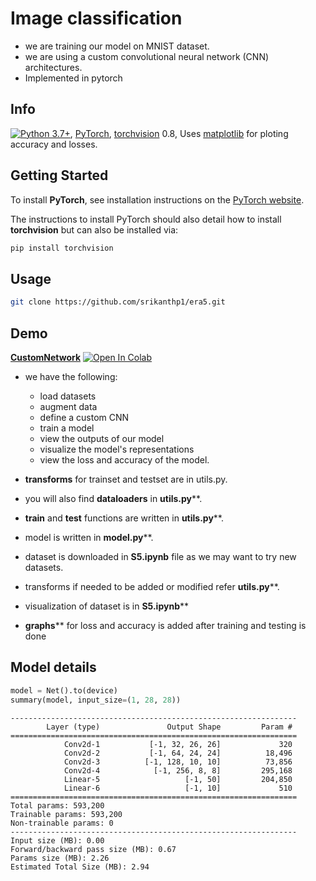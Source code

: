 # Image classification

 * we are training our model on MNIST dataset. 
 * we are using a custom convolutional neural network (CNN) architectures. 
 * Implemented in pytorch 

## Info

[![Python 3.7+](https://img.shields.io/badge/python-3.7+-blue.svg)](https://www.python.org/downloads/release/python-370/), 
[PyTorch](https://pytorch.org/), 
[torchvision](https://github.com/pytorch/vision) 0.8, 
Uses [matplotlib](https://matplotlib.org/)  for ploting accuracy and losses.

## Getting Started

To install **PyTorch**, see installation instructions on the [PyTorch website](https://pytorch.org/).

The instructions to install PyTorch should also detail how to install **torchvision** but can also be installed via:

``` bash
pip install torchvision
```


## Usage

```bash
git clone https://github.com/srikanthp1/era5.git
```


## Demo 

[**CustomNetwork**](https://github.com/srikanthp1/era5/blob/main/S5.ipynb) [![Open In Colab](https://colab.research.google.com/assets/colab-badge.svg)](https://github.com/srikanthp1/era5/blob/main/S5.ipynb)

* we have the following:
    * load datasets 
    * augment data
    * define a custom CNN
    * train a model
    * view the outputs of our model
    * visualize the model's representations
    * view the loss and accuracy of the model. 

* **transforms** for trainset and testset are in utils.py. 
* you will also find **dataloaders** in __utils.py__**. 
* **train** and **test** functions are written in __utils.py__**.
* model is written in __model.py__**.
* dataset is downloaded in __S5.ipynb__ file as we may want to try new datasets. 
* transforms if needed to be added or modified refer __utils.py__**.
* visualization of dataset is in __S5.ipynb__**  
* __graphs__** for loss and accuracy is added after training and testing is done


## Model details

```python
model = Net().to(device)
summary(model, input_size=(1, 28, 28))
```

```
----------------------------------------------------------------
        Layer (type)               Output Shape         Param #
================================================================
            Conv2d-1           [-1, 32, 26, 26]             320
            Conv2d-2           [-1, 64, 24, 24]          18,496
            Conv2d-3          [-1, 128, 10, 10]          73,856
            Conv2d-4            [-1, 256, 8, 8]         295,168
            Linear-5                   [-1, 50]         204,850
            Linear-6                   [-1, 10]             510
================================================================
Total params: 593,200
Trainable params: 593,200
Non-trainable params: 0
----------------------------------------------------------------
Input size (MB): 0.00
Forward/backward pass size (MB): 0.67
Params size (MB): 2.26
Estimated Total Size (MB): 2.94
```
